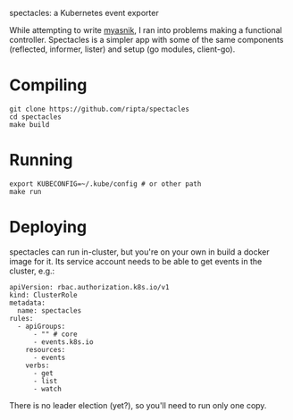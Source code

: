 
spectacles: a Kubernetes event exporter

While attempting to write [myasnik][myasnik], I ran into problems making a
functional controller. Spectacles is a simpler app with some of the same
components (reflected, informer, lister) and setup (go modules, client-go).

[myasnik]: https://github.com/ripta/myasnik

# Compiling

```
git clone https://github.com/ripta/spectacles
cd spectacles
make build
```

# Running

```
export KUBECONFIG=~/.kube/config # or other path
make run
```

# Deploying

spectacles can run in-cluster, but you're on your own in build a docker image
for it. Its service account needs to be able to get events in the cluster, e.g.:

```
apiVersion: rbac.authorization.k8s.io/v1
kind: ClusterRole
metadata:
  name: spectacles
rules:
  - apiGroups:
      - "" # core
      - events.k8s.io
    resources:
      - events
    verbs:
      - get
      - list
      - watch
```

There is no leader election (yet?), so you'll need to run only one copy.
